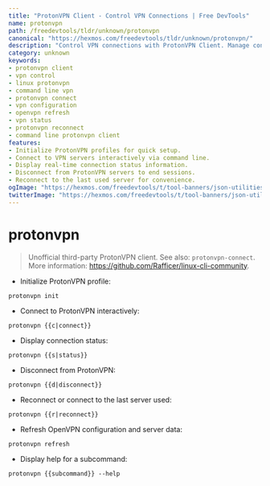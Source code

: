 ```yaml
---
title: "ProtonVPN Client - Control VPN Connections | Free DevTools"
name: protonvpn
path: /freedevtools/tldr/unknown/protonvpn
canonical: "https://hexmos.com/freedevtools/tldr/unknown/protonvpn/"
description: "Control VPN connections with ProtonVPN Client. Manage connection status, reconnect to servers, and refresh configurations. Free online tool, no registration required."
category: unknown
keywords:
- protonvpn client
- vpn control
- linux protonvpn
- command line vpn
- protonvpn connect
- vpn configuration
- openvpn refresh
- vpn status
- protonvpn reconnect
- command line protonvpn client
features:
- Initialize ProtonVPN profiles for quick setup.
- Connect to VPN servers interactively via command line.
- Display real-time connection status information.
- Disconnect from ProtonVPN servers to end sessions.
- Reconnect to the last used server for convenience.
ogImage: "https://hexmos.com/freedevtools/t/tool-banners/json-utilities-banner.png"
twitterImage: "https://hexmos.com/freedevtools/t/tool-banners/json-utilities-banner.png"
---
```


# protonvpn

> Unofficial third-party ProtonVPN client.
> See also: `protonvpn-connect`.
> More information: <https://github.com/Rafficer/linux-cli-community>.

- Initialize ProtonVPN profile:

`protonvpn init`

- Connect to ProtonVPN interactively:

`protonvpn {{c|connect}}`

- Display connection status:

`protonvpn {{s|status}}`

- Disconnect from ProtonVPN:

`protonvpn {{d|disconnect}}`

- Reconnect or connect to the last server used:

`protonvpn {{r|reconnect}}`

- Refresh OpenVPN configuration and server data:

`protonvpn refresh`

- Display help for a subcommand:

`protonvpn {{subcommand}} --help`
